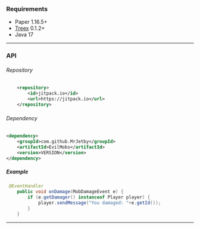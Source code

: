 ### Requirements
- Paper 1.16.5+
- [Treex](https://github.com/MrJetby/Treex/releases "Treex") 0.1.2+
- Java 17

------------


### API
###### Repository
```xml
	<repository>
	    <id>jitpack.io</id>
	    <url>https://jitpack.io</url>
	</repository>
```
###### Dependency
```xml
<dependency>
	<groupId>com.github.MrJetby</groupId>
	<artifactId>EvilMobs</artifactId>
	<version>VERSION</version>
</dependency>
```
##### Example
```java
 @EventHandler
    public void onDamage(MobDamageEvent e) {
        if (e.getDamager() instanceof Player player) {
            player.sendMessage("You damaged: "+e.getId());
        }
    }
```


------------

